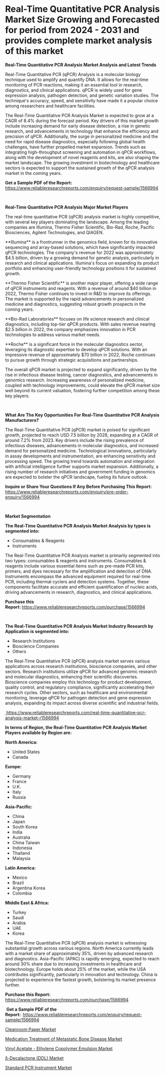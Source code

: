 <p><h1>Real-Time Quantitative PCR Analysis Market Size Growing and Forecasted for period from 2024 - 2031 and provides complete market analysis of this market</h1></p><p><strong>Real-Time Quantitative PCR Analysis Market Analysis and Latest Trends</strong></p>
<p><p>Real-Time Quantitative PCR (qPCR) Analysis is a molecular biology technique used to amplify and quantify DNA. It allows for the real-time monitoring of PCR reactions, making it an essential tool in research, diagnostics, and clinical applications. qPCR is widely used for gene expression analysis, pathogen detection, and genetic variation studies. The technique's accuracy, speed, and sensitivity have made it a popular choice among researchers and healthcare facilities.</p><p>The Real-Time Quantitative PCR Analysis Market is expected to grow at a CAGR of 8.4% during the forecast period. Key drivers of this market growth include increasing demand for early disease detection, a rise in genetic research, and advancements in technology that enhance the efficiency and precision of qPCR. Additionally, the surge in personalized medicine and the need for rapid disease diagnostics, especially following global health challenges, have further propelled market expansion. Trends such as integrating high-throughput screening and automation in qPCR workflows, along with the development of novel reagents and kits, are also shaping the market landscape. The growing investment in biotechnology and healthcare sectors is expected to support the sustained growth of the qPCR analysis market in the coming years.</p></p>
<p><strong>Get a Sample PDF of the Report:&nbsp;</strong> <a href="https://www.reliableresearchreports.com/enquiry/request-sample/1566994">https://www.reliableresearchreports.com/enquiry/request-sample/1566994</a></p>
<p>&nbsp;</p>
<p><strong>Real-Time Quantitative PCR Analysis Major Market Players</strong></p>
<p><p>The real-time quantitative PCR (qPCR) analysis market is highly competitive, with several key players dominating the landscape. Among the leading companies are Illumina, Thermo Fisher Scientific, Bio-Rad, Roche, Pacific Biosciences, Agilent Technologies, and QIAGEN.</p><p>**Illumina** is a frontrunner in the genomics field, known for its innovative sequencing and array-based solutions, which have significantly impacted qPCR technologies. The company's revenue for 2022 was approximately $4.5 billion, driven by a growing demand for genetic analysis, particularly in research and clinical applications. Illumina's focus on expanding its product portfolio and enhancing user-friendly technology positions it for sustained growth.</p><p>**Thermo Fisher Scientific** is another major player, offering a wide range of qPCR instruments and reagents. With a revenue of around $40 billion in 2022, Thermo Fisher continues to invest in R&D to improve its offerings. The market is supported by the rapid advancements in personalized medicine and diagnostics, suggesting robust growth prospects in the coming years.</p><p>**Bio-Rad Laboratories** focuses on life science research and clinical diagnostics, including top-tier qPCR products. With sales revenue nearing $2.5 billion in 2022, the company emphasizes innovation in PCR technologies to address various market needs. </p><p>**Roche** is a significant force in the molecular diagnostics sector, leveraging its diagnostic expertise to develop qPCR solutions. With an impressive revenue of approximately $70 billion in 2022, Roche continues to pursue growth through strategic acquisitions and partnerships.</p><p>The overall qPCR market is projected to expand significantly, driven by the rise in infectious disease testing, cancer diagnostics, and advancements in genomics research. Increasing awareness of personalized medicine, coupled with technology improvements, could elevate the qPCR market size well beyond its current valuation, fostering further competition among these key players.</p></p>
<p>&nbsp;</p>
<p><strong>What Are The Key Opportunities For Real-Time Quantitative PCR Analysis Manufacturers?</strong></p>
<p><p>The Real-Time Quantitative PCR (qPCR) market is poised for significant growth, projected to reach USD 7.5 billion by 2028, expanding at a CAGR of around 7.2% from 2023. Key drivers include the rising prevalence of infectious diseases, advancements in molecular diagnostics, and increased demand for personalized medicine. Technological innovations, particularly in assay developments and instrumentation, are enhancing sensitivity and processing speed. The growing trend towards automation and integration with artificial intelligence further supports market expansion. Additionally, a rising number of research initiatives and government funding in genomics are expected to bolster the qPCR landscape, fueling its future outlook.</p></p>
<p><strong>Inquire or Share Your Questions If Any Before Purchasing This Report:</strong> <a href="https://www.reliableresearchreports.com/enquiry/pre-order-enquiry/1566994">https://www.reliableresearchreports.com/enquiry/pre-order-enquiry/1566994</a></p>
<p>&nbsp;</p>
<p><strong>Market Segmentation</strong></p>
<p><strong>The Real-Time Quantitative PCR Analysis Market Analysis by types is segmented into:</strong></p>
<p><ul><li>Consumables & Reagents</li><li>Instruments</li></ul></p>
<p><p>The Real-Time Quantitative PCR Analysis market is primarily segmented into two types: consumables & reagents and instruments. Consumables & reagents include various essential items such as pre-made PCR kits, primers, and dyes necessary for the amplification and detection of DNA. Instruments encompass the advanced equipment required for real-time PCR, including thermal cyclers and detection systems. Together, these components facilitate accurate and efficient quantification of nucleic acids, driving advancements in research, diagnostics, and clinical applications.</p></p>
<p><strong>Purchase this Report:&nbsp;</strong><a href="https://www.reliableresearchreports.com/purchase/1566994">https://www.reliableresearchreports.com/purchase/1566994</a></p>
<p>&nbsp;</p>
<p><strong>The Real-Time Quantitative PCR Analysis Market Industry Research by Application is segmented into:</strong></p>
<p><ul><li>Research Institutions</li><li>Bioscience Companies</li><li>Others</li></ul></p>
<p><p>The Real-Time Quantitative PCR (qPCR) analysis market serves various applications across research institutions, bioscience companies, and other sectors. Research institutions utilize qPCR for advanced genomic research and molecular diagnostics, enhancing their scientific discoveries. Bioscience companies employ this technology for product development, quality control, and regulatory compliance, significantly accelerating their research cycles. Other sectors, such as healthcare and environmental monitoring, leverage qPCR for pathogen detection and gene expression analysis, expanding its impact across diverse scientific and industrial fields.</p></p>
<p><a href="https://www.reliableresearchreports.com/real-time-quantitative-pcr-analysis-market-r1566994">&nbsp;https://www.reliableresearchreports.com/real-time-quantitative-pcr-analysis-market-r1566994</a></p>
<p><strong>In terms of Region, the Real-Time Quantitative PCR Analysis Market Players available by Region are:</strong></p>
<p>
    <p> <strong> North America: </strong>
        <ul>
            <li>United States</li>
            <li>Canada</li>
        </ul>
        </p> 
    <p> <strong> Europe: </strong>
        <ul>
            <li>Germany</li>
            <li>France</li>
            <li>U.K.</li>
            <li>Italy</li>
            <li>Russia</li>
        </ul>
        </p> 
    <p> <strong> Asia-Pacific: </strong>
        <ul>
            <li>China</li>
            <li>Japan</li>
            <li>South Korea</li>
            <li>India</li>
            <li>Australia</li>
            <li>China Taiwan</li>
            <li>Indonesia</li>
            <li>Thailand</li>
            <li>Malaysia</li>
        </ul>
        </p> 
    <p> <strong> Latin America: </strong>
        <ul>
            <li>Mexico</li>
            <li>Brazil</li>
            <li>Argentina Korea</li>
            <li>Colombia</li>
        </ul>
        </p> 
    <p> <strong> Middle East & Africa: </strong>
        <ul>
            <li>Turkey</li>
            <li>Saudi</li>
            <li>Arabia</li>
            <li>UAE</li>
            <li>Korea</li>
        </ul>
    </p>
    </p>
<p><p>The Real-Time Quantitative PCR (qPCR) analysis market is witnessing substantial growth across various regions. North America currently leads with a market share of approximately 35%, driven by advanced research and diagnostics. Asia-Pacific (APAC) is rapidly emerging, expected to reach around 30% share due to increasing investments in healthcare and biotechnology. Europe holds about 25% of the market, while the USA contributes significantly, particularly in innovation and technology. China is projected to experience the fastest growth, bolstering its market presence further.</p></p>
<p><strong>Purchase this Report: </strong><a href="https://www.reliableresearchreports.com/purchase/1566994">https://www.reliableresearchreports.com/purchase/1566994</a></p>
<p>&nbsp;<strong>Get a Sample PDF of the Report:&nbsp;&nbsp;</strong><a href="https://www.reliableresearchreports.com/enquiry/request-sample/1566994">https://www.reliableresearchreports.com/enquiry/request-sample/1566994</a></p>
<p><strong></strong></p>
<p><p><a href="https://www.linkedin.com/pulse/cleanroom-paper-market-global-insights-regional-analysis-2024--je5vf?trackingId=3yg4G9JBQYCgR46RgV2G%2Bg%3D%3D">Cleanroom Paper Market</a></p><p><a href="https://github.com/olyy49keyt/Market-Research-Report-List-1/blob/main/medication-treatment-of-metastatic-bone-disease-market.md">Medication Treatment of Metastatic Bone Disease Market</a></p><p><a href="https://issuu.com/reportprime-2/docs/vinyl-acetate-ethylene-copolymer-em_d167f663135151">Vinyl Acetate - Ethylene Copolymer Emulsion Market</a></p><p><a href="https://medium.com/@sashabeier2023/future-ready-strategic-insights-into-the-global-%CE%B4-decalactone-ddl-market-2024-2031-0c87d1a7eb2c?postPublishedType=repub">δ-Decalactone (DDL) Market</a></p><p><a href="https://github.com/tamvrosiya/Market-Research-Report-List-6/blob/main/standard-pcr-instrument-market.md">Standard PCR Instrument Market</a></p></p>
